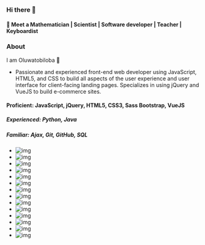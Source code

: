 ### Hi there 👋
#### :blue_heart: Meet a Mathematician | Scientist | Software developer | Teacher | Keyboardist
### About
I am Oluwatobiloba :blue_heart:

- Passionate and experienced front-end web developer using JavaScript, HTML5, and CSS to build all aspects of the user experience and user interface for client-facing landing pages. Specializes in using jQuery and VueJS to build e-commerce sites.

#### Proficient: JavaScript, jQuery, HTML5, CSS3, Sass Bootstrap, VueJS

##### Experienced: Python, Java

##### Familiar: Ajax, Git, GitHub, SQL

- ![img](https://img.shields.io/badge/Python-3776AB?style=for-the-badge&logo=python&logoColor=white)
- ![img](https://img.shields.io/badge/HTML-239120?style=for-the-badge&logo=html5&logoColor=white)
- ![img](https://img.shields.io/badge/HTML5-E34F26?style=for-the-badge&logo=html5&logoColor=white)
- ![img](https://img.shields.io/badge/CSS-239120?&style=for-the-badge&logo=css3&logoColor=white)
- ![img](https://img.shields.io/badge/JavaScript-323330?style=for-the-badge&logo=javascript&logoColor=F7DF1E)
- ![img](https://img.shields.io/badge/Java-ED8B00?style=for-the-badge&logo=java&logoColor=white)
- ![img](https://img.shields.io/badge/MySQL-00000F?style=for-the-badge&logo=mysql&logoColor=white)
- ![img](https://img.shields.io/badge/Sass-CC6699?style=for-the-badge&logo=sass&logoColor=white)
- ![img](https://img.shields.io/badge/Vue.js-35495E?style=for-the-badge&logo=vue.js&logoColor=4FC08D)
- ![img](https://img.shields.io/badge/Tailwind_CSS-38B2AC?style=for-the-badge&logo=tailwind-css&logoColor=white)
- ![img](https://img.shields.io/badge/Bootstrap-563D7C?style=for-the-badge&logo=bootstrap&logoColor=white)
- ![img](https://img.shields.io/badge/jQuery-0769AD?style=for-the-badge&logo=jquery&logoColor=white)
- ![img](https://img.shields.io/badge/Slack-4A154B?style=for-the-badge&logo=slack&logoColor=white)
- ![img](https://img.shields.io/badge/Netlify-00C7B7?style=for-the-badge&logo=netlify&logoColor=white)

<!--
**tobisamcode/tobisamcode** is a ✨ _special_ ✨ repository because its `README.md` (this file) appears on your GitHub profile.


-->
